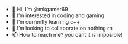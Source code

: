 - 👋 Hi, I’m @mkgamer69
- 👀 I’m interested in coding and gaming
- 🌱 I’m currently learning c++
- 💞️ I’m looking to collaborate on nothing rn
- 📫 How to reach me? you cant it is imposible! 

<!---
mkgamer69/mkgamer69 is a ✨ special ✨ repository because its `README.md` (this file) appears on your GitHub profile.
You can click the Preview link to take a look at your changes.
--->
